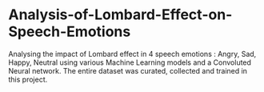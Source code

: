 # Analysis-of-Lombard-Effect-on-Speech-Emotions
Analysing the impact of Lombard effect in 4 speech emotions : Angry, Sad, Happy, Neutral using various Machine Learning models and a Convoluted Neural network. The entire dataset was curated, collected and trained in this project. 
